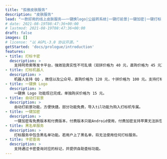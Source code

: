```yaml
---
title: "孤傲皮肤服务"
description: "皮肤服务"
lead: "一款好用的线上皮肤服务——一键换logo|公益转系统|一键打前景|一键加密|一键打标|黑名单查询"
# date: 2021-08-19T08:47:36+00:00
# lastmod: 2021-08-19T08:47:36+00:00
draft: false
images: []
# license: "以 AGPL-3.0 协议开源。"
getStarted: 'docs/prologue/introduction'
features: 
- title: 打标卡密
  description: >
    支持阿奇索等发卡平台，强效验真实性不可乱填（双拼价格为 40 元，直购价格为 45 元）。赠送一键换 Logo 功能。
- title: 打标机器人
  description: >
    机器人支持 QQ ，微信以及公众号，直购价格为 120 元，十拼价格为 100 元。支持打标手机号版本价格为150元，十拼价格为 130 元。赠送一键换 Logo 功能，打标卡密，自动打前景。打标后自动加密支持苹果无法拆包，安卓支持空包（安卓空包电脑360压缩无法解开）。全网最强打标方案。
- title: 一键换 Logo
  description: >
    一键换 Logo 功能现已完成，单独购买价格为 15 元。
- title: 自动打前景
  description: >
    自动打前景功能，方便快捷。部分功能免费，导入til功能为购入打标机专属。
- title: 一键加密
  description: >
    一键加密有免费版本和付费版本，付费版本只能Android使用，付费加密支持苹果无法拆包，安卓支持空包（安卓空包电脑360压缩无法解开）。
- title: 黑名单服务
  description: >
    打标服务中包含黑名单功能。若用户上了黑名单，将无法使用任何打标服务。
- title: 卡密查询
  description: >
    支持通过卡密查询对应的标记，并提供自助查标功能。
---
```

